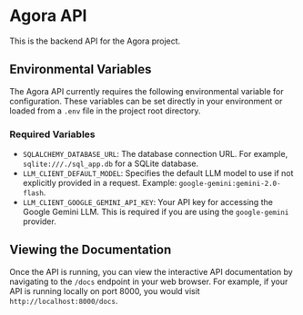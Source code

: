 # Agora API

This is the backend API for the Agora project.

## Environmental Variables

The Agora API currently requires the following environmental variable for configuration. These variables can be set directly in your environment or loaded from a `.env` file in the project root directory.

### Required Variables

*   `SQLALCHEMY_DATABASE_URL`: The database connection URL. For example, `sqlite:///./sql_app.db` for a SQLite database.
*   `LLM_CLIENT_DEFAULT_MODEL`: Specifies the default LLM model to use if not explicitly provided in a request. Example: `google-gemini:gemini-2.0-flash`.
*   `LLM_CLIENT_GOOGLE_GEMINI_API_KEY`: Your API key for accessing the Google Gemini LLM. This is required if you are using the `google-gemini` provider.

## Viewing the Documentation

Once the API is running, you can view the interactive API documentation by navigating to the `/docs` endpoint in your web browser. For example, if your API is running locally on port 8000, you would visit `http://localhost:8000/docs`.
